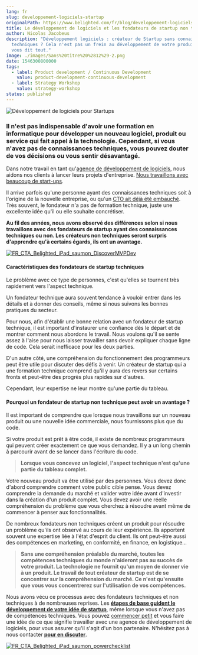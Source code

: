 ```yaml
---
lang: fr
slug: developpement-logiciels-startup
originalPath: https://www.belighted.com/fr/blog/developpement-logiciels-startup
title: Le développement de logiciels et les fondateurs de startup non techniques
author: Nicolas Jacobeus
description: "Développement logiciels : créateur de Startup sans connaissances
  techniques ? Cela n'est pas un frein au développement de votre produit ! On
  vous dit tout."
image: ./images/Sans%20titre%20%2812%29-2.png
date: 1546300800000
tags:
  - label: Product development / Continuous Development
    value: product-development-continuous-development
  - label: Strategy Workshop
    value: strategy-workshop
status: published
---
```

![Développement de logiciels pour Startups](/images/legacy/DIsleFGnBRxPaWX_fukGN.png)

### Il n'est pas indispensable d'avoir une formation en informatique pour développer un nouveau logiciel, produit ou service qui fait appel à la technologie. Cependant, si vous n'avez pas de connaissances techniques, vous pouvez douter de vos décisions ou vous sentir désavantagé.

Dans notre travail en tant qu'[agence de développement de logiciels](/fr/a-propos), nous aidons nos clients à lancer leurs projets d'entreprise. [Nous travaillons avec beaucoup de start-ups](/blog/startup-mindset-clients).

Il arrive parfois qu'une personne ayant des connaissances techniques soit à l'origine de la nouvelle entreprise, ou qu'un [CTO ait déjà été embauché](/blog/do-you-really-need-to-hire-a-cto-to-launch-your-startup). Très souvent, le fondateur n'a pas de formation technique, juste une excellente idée qu'il ou elle souhaite concrétiser.

**Au fil des années, nous avons observé des différences selon si nous travaillons avec des fondateurs de startup ayant des connaissances techniques ou non. Les créateurs non techniques seront surpris d'apprendre qu'à certains égards, ils ont un avantage.**

[![FR_CTA_Belighted_iPad_saumon_DiscoverMVPDev](/images/legacy/hhS0SN8x6_gha25yj7I_n.png)](https://www.belighted.com/fr/ressources/ebook-externaliser-developpement-mvp)

#### Caractéristiques des fondateurs de startup techniques

Le problème avec ce type de personnes, c'est qu'elles se tournent très rapidement vers l'aspect technique.

Un fondateur technique aura souvent tendance à vouloir entrer dans les détails et à donner des conseils, même si nous suivons les bonnes pratiques du secteur.

Pour nous, afin d'établir une bonne relation avec un fondateur de startup technique, il est important d'instaurer une confiance dès le départ et de montrer comment nous abordons le travail. Nous voulons qu'il se sente assez à l'aise pour nous laisser travailler sans devoir expliquer chaque ligne de code. Cela serait inefficace pour les deux parties.

D'un autre côté, une compréhension du fonctionnement des programmeurs peut être utile pour discuter des défis à venir. Un créateur de startup qui a une formation technique comprend qu'il y aura des revers sur certains fronts et peut-être des progrès plus rapides sur d'autres.

Cependant, leur expertise ne leur montre qu'une partie du tableau.

#### **Pourquoi un fondateur de startup non technique peut avoir un avantage ?**

Il est important de comprendre que lorsque nous travaillons sur un nouveau produit ou une nouvelle idée commerciale, nous fournissons plus que du code.

Si votre produit est prêt à être codé, il existe de nombreux programmeurs qui peuvent créer exactement ce que vous demandez. Il y a un long chemin à parcourir avant de se lancer dans l'écriture du code.

> **Lorsque vous concevez un logiciel, l'aspect technique n'est qu'une partie du tableau complet.**

Votre nouveau produit va être utilisé par des personnes. Vous devez donc d'abord comprendre comment votre public cible pense. Vous devez comprendre la demande du marché et valider votre idée avant d'investir dans la création d'un produit complet. Vous devez avoir une réelle compréhension du problème que vous cherchez à résoudre avant même de commencer à penser aux fonctionnalités.

De nombreux fondateurs non techniques créent un produit pour résoudre un problème qu'ils ont observé au cours de leur expérience. Ils apportent souvent une expertise liée à l'état d'esprit du client. Ils ont peut-être aussi des compétences en marketing, en conformité, en finance, en logistique...

> **Sans une compréhension préalable du marché, toutes les compétences techniques du monde n'aideront pas au succès de votre produit. La technologie ne fournit qu'un moyen de donner vie à un produit. Le travail de tout créateur de startup est de se concentrer sur la compréhension du marché. Ce n'est qu'ensuite que vous vous concentrerez sur l'utilisation de vos compétences.**

Nous avons vécu ce processus avec des fondateurs techniques et non techniques à de nombreuses reprises. Les **[étapes de base guident le développement de votre idée de startup](/fr/services)**, même lorsque vous n'avez pas de compétences techniques. Vous pouvez [commencer petit](/blog/when-you-should-not-issue-rfps-for-software-development) et vous faire une idée de ce que signifie travailler avec une agence de développement de logiciels, pour vous assurer qu'il s'agit d'un bon partenaire. N'hésitez pas à nous contacter **[pour en discuter](/fr/evaluation-developpement-produit?hsCtaTracking=5dced1b6-bfac-4c82-a7fa-1b0ef9c086c5%7C90218acb-e49a-44df-ae39-ab14a68c82b0)**.

[![FR_CTA_Belighted_iPad_saumon_powerchecklist](/images/legacy/KgPCqgzG2cg0VS_cBdQnJ.png)](https://www.belighted.com/fr/ressources/software-power-checklist)